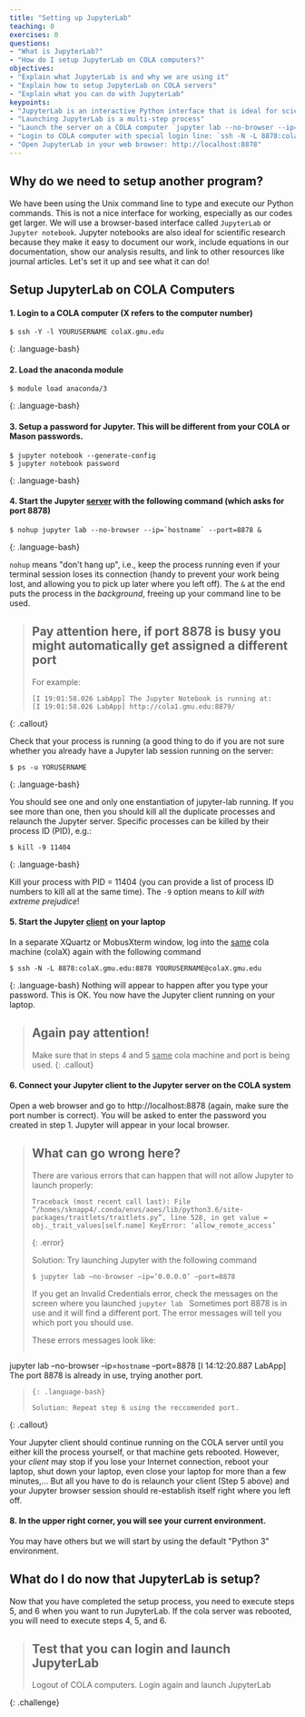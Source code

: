 ```yaml
---
title: "Setting up JupyterLab"
teaching: 0
exercises: 0
questions:
- "What is JupyterLab?"
- "How do I setup JupyterLab on COLA computers?"
objectives:
- "Explain what JupyterLab is and why we are using it"
- "Explain how to setup JupyterLab on COLA servers"
- "Explain what you can do with JupyterLab"
keypoints:
- "JupyterLab is an interactive Python interface that is ideal for scientific work"
- "Launching JupyterLab is a multi-step process"
- "Launch the server on a COLA computer `jupyter lab --no-browser --ip=`hostname` --port=8878`"
- "Login to COLA computer with special login line: `ssh -N -L 8878:colaX.gmu.edu:8878 YOURUSERNAME@colaX.gmu.edu`"
- "Open JupyterLab in your web browser: http://localhost:8878" 
---
```

## Why do we need to setup another program? 

We have been using the Unix command line to type and execute our Python commands.  This is not a nice interface for working, especially as our codes get larger.
We will use a browser-based interface called `JupyterLab` or `Jupyter notebook`. Jupyter notebooks are also ideal for scientific research because they make it easy to document our work, include equations in our documentation, show our analysis results, and link to other resources like journal articles. 
Let's set it up and see what it can do!

## Setup JupyterLab on COLA Computers

#### 1. Login to a COLA computer (X refers to the computer number)

~~~
$ ssh -Y -l YOURUSERNAME colaX.gmu.edu
~~~
{: .language-bash}


#### 2. Load the anaconda module
~~~
$ module load anaconda/3
~~~
{: .language-bash}

#### 3. Setup a password for Jupyter.  This will be different from your COLA or Mason passwords.

~~~
$ jupyter notebook --generate-config
$ jupyter notebook password
~~~
{: .language-bash}

#### 4. Start the Jupyter <u>server</u> with the following command (which asks for port 8878)

~~~
$ nohup jupyter lab --no-browser --ip=`hostname` --port=8878 &
~~~
{: .language-bash}

`nohup` means "don't hang up", i.e., keep the process running even if your terminal session loses its connection
(handy to prevent your work being lost, and allowing you to pick up later where you left off).
The `&` at the end puts the process in the _background_, freeing up your command line to be used.

> ## Pay attention here, if port 8878 is busy you might automatically get assigned a different port
> For example: 
> ~~~
>[I 19:01:58.026 LabApp] The Jupyter Notebook is running at:
>[I 19:01:58.026 LabApp] http://cola1.gmu.edu:8879/
> ~~~
{: .callout}

Check that your process is running (a good thing to do if you are not sure whether you already have a Jupyter lab session running on the server:

~~~
$ ps -u YORUSERNAME
~~~
{: .language-bash}

You should see one and only one enstantiation of jupyter-lab running. 
If you see more than one, then you should kill all the duplicate processes and relaunch the Jupyter server.
Specific processes can be killed by their process ID (PID), e.g.:

~~~
$ kill -9 11404
~~~
{: .language-bash}

Kill your process with PID = 11404 (you can provide a list of process ID numbers to kill all at the same time). 
The `-9` option means to _kill with extreme prejudice_!


#### 5. Start the Jupyter <u>client</u> on your laptop

In a separate XQuartz or MobusXterm window, log into the <u>same</u> cola machine (colaX) again with the following command

~~~
$ ssh -N -L 8878:colaX.gmu.edu:8878 YOURUSERNAME@colaX.gmu.edu
~~~
{: .language-bash}
Nothing will appear to happen after you type your password. This is OK. You now have the Jupyter client running on your laptop. 

> ## Again pay attention!
> Make sure that in steps 4 and 5 <u>same</u> cola machine and port is being used.
{: .callout}


#### 6. Connect your Jupyter client to the Jupyter server on the COLA system

Open a web browser and go to  http://localhost:8878 (again, make sure the port number is correct). You will be asked to enter the password you created in step 1.
Jupyter will appear in your local browser.

> ## What can go wrong here?
>
> There are various errors that can happen that will not allow Jupyter to launch properly:
>
> ~~~
> Traceback (most recent call last): File “/homes/sknapp4/.conda/envs/aoes/lib/python3.6/site-packages/traitlets/traitlets.py”, line 528, in get value = obj._trait_values[self.name] KeyError: ‘allow_remote_access’
> ~~~
> {: .error}
>
> Solution: Try launching Jupyter with the following command
>
> ~~~
> $ jupyter lab –no-browser –ip=’0.0.0.0’ –port=8878
> ~~~
>
> If you get an Invalid Credentials error, check the messages on the screen where you launched `jupyter lab ` Sometimes port 8878 is in use and it will find a different port. The error messages will tell you which port you should use.
>
> These errors messages look like:
> ~~~
jupyter lab –no-browser –ip=`hostname` –port=8878 [I 14:12:20.887 LabApp] The port 8878 is already in use, trying another port.
> ~~~
> {: .language-bash}
>
> Solution: Repeat step 6 using the reccomended port.
>
{: .callout}

Your Jupyter client should continue running on the COLA server until you either kill the process yourself, or that machine gets rebooted.
However, your _client_ may stop if you lose your Internet connection, reboot your laptop, shut down your laptop, even close your laptop for more than a few minutes,... 
But all you have to do is relaunch your client (Step 5 above) and your Jupyter browser session should re-establish itself right where you left off.

#### 8. In the upper right corner, you will see your current environment. 
You may have others but we will start by using the default "Python 3" environment.


## What do I do now that JupyterLab is setup?

Now that you have completed the setup process, you need to execute steps 5, and 6 when you want to run JupyterLab.
If the cola server was rebooted, you will need to execute steps 4, 5, and 6.

> ## Test that you can login and launch JupyterLab
>
>  Logout of COLA computers.  Login again and launch JupyterLab
>
{: .challenge}
